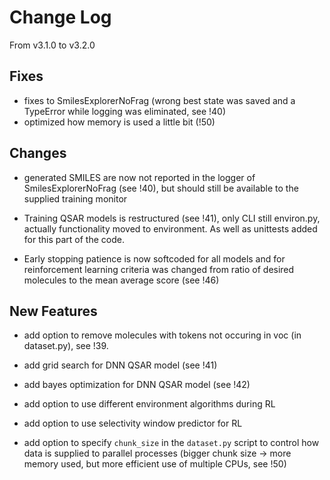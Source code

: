 # Change Log
From v3.1.0 to v3.2.0

## Fixes

- fixes to SmilesExplorerNoFrag (wrong best state was saved and a TypeError while logging was eliminated, see !40)
- optimized how memory is used a little bit (!50)


## Changes

- generated SMILES are now not reported in the logger of SmilesExplorerNoFrag (see !40), but should still be available to the supplied training monitor

- Training QSAR models is restructured (see !41), only CLI still environ.py, actually functionality moved to environment.
As well as unittests added for this part of the code.

- Early stopping patience is now softcoded for all models and for reinforcement learning criteria was changed from ratio of desired molecules to the mean average score (see !46)


## New Features

- add option to remove molecules with tokens not occuring in voc (in dataset.py), see !39.

- add grid search for DNN QSAR model (see !41)
- add bayes optimization for DNN QSAR model (see !42)

- add option to use different environment algorithms during RL
- add option to use selectivity window predictor for RL

- add option to specify `chunk_size` in the `dataset.py` script to control how data is supplied to parallel processes (bigger chunk size -> more memory used, but more efficient use of multiple CPUs, see !50)
